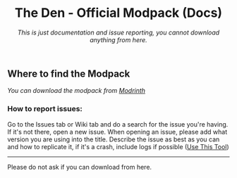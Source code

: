 <header>

# The Den - Official Modpack (Docs)

_This is just documentation and issue reporting, you cannot download anything from here._

</header>

## Where to find the Modpack

_You can download the modpack from [Modrinth](https://https://modrinth.com/modpack/the-den/)_

### How to report issues:

Go to the Issues tab or Wiki tab and do a search for the issue you're having. If it's not there, open a new issue. When opening an issue, please add what version you are using into the title. Describe the issue as best as you can and how to replicate it, if it's a crash, include logs if possible ([Use This Tool](https://mclo.gs))

<footer>

<!--
  <<< Author notes: Footer >>>
  Add a link to get support, GitHub status page, code of conduct, license link.
-->

---

Please do not ask if you can download from here.

</footer>
